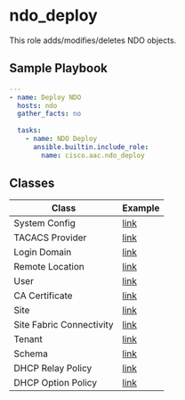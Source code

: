 # ndo_deploy

This role adds/modifies/deletes NDO objects.

## Sample Playbook

```yaml
---
- name: Deploy NDO
  hosts: ndo
  gather_facts: no
 
  tasks:
    - name: NDO Deploy
      ansible.builtin.include_role:
        name: cisco.aac.ndo_deploy
```

## Classes

Class | Example
---|---
System Config | [link](../../data_model/ndo/ndo/system_config.md)
TACACS Provider | [link](../../data_model/ndo/ndo/tacacs_provider.md)
Login Domain | [link](../../data_model/ndo/ndo/login_domain.md)
Remote Location | [link](../../data_model/ndo/ndo/remote_location.md)
User | [link](../../data_model/ndo/ndo/user.md)
CA Certificate | [link](../../data_model/ndo/ndo/ca_certificate.md)
Site | [link](../../data_model/ndo/ndo/site.md)
Site Fabric Connectivity | [link](../../data_model/ndo/ndo/fabric_connectivity.md)
Tenant | [link](../../data_model/ndo/ndo/tenant.md)
Schema | [link](../../data_model/ndo/schema/schema.md)
DHCP Relay Policy | [link](../../data_model/ndo/ndo/dhcp_relay.md)
DHCP Option Policy | [link](../../data_model/ndo/ndo/dhcp_option.md)
